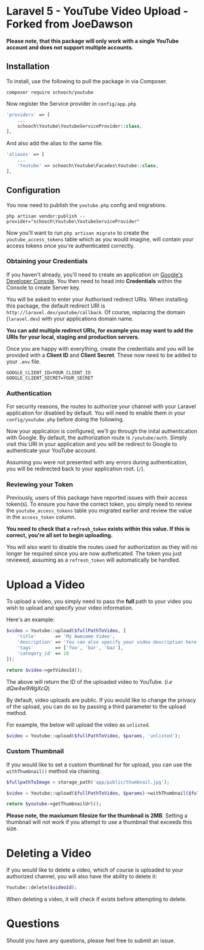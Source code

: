 # Laravel 5 - YouTube Video Upload - Forked from JoeDawson

**Please note, that this package will only work with a single YouTube account and does not support multiple accounts.**

## Installation

To install, use the following to pull the package in via Composer.

```
composer require schooch/youtube
```

Now register the Service provider in `config/app.php`

```php
'providers' => [
    ...
    schooch\Youtube\YoutubeServiceProvider::class,
],
```

And also add the alias to the same file.

```php
'aliases' => [
    ...
    'Youtube' => schooch\Youtube\Facades\Youtube::class,
],
```

## Configuration

You now need to publish the `youtube.php` config and migrations.

```
php artisan vendor:publish --provider="schooch\Youtube\YoutubeServiceProvider"
```

Now you'll want to run `php artisan migrate` to create the `youtube_access_tokens` table which as you would imagine, will contain your access tokens once you're authenticated correctly.

### Obtaining your Credentials

If you haven't already, you'll need to create an application on [Google's Developer Console](https://console.developers.google.com/project). You then need to head into **Credentials** within the Console to create Server key.

You will be asked to enter your Authorised redirect URIs. When installing this package, the default redirect URI is `http://laravel.dev/youtube/callback`. Of course, replacing the domain (`laravel.dev`) with your applications domain name.

**You can add multiple redirect URIs, for example you may want to add the URIs for your local, staging and production servers.**

Once you are happy with everything, create the credentials and you will be provided with a **Client ID** and **Client Secret**. These now need to be added to your `.env` file.

```
GOOGLE_CLIENT_ID=YOUR_CLIENT_ID
GOOGLE_CLIENT_SECRET=YOUR_SECRET
```

### Authentication

For security reasons, the routes to authorize your channel with your Laravel application for disabled by default. You will need to enable them in your `config/youtube.php` before doing the following.

Now your application is configured, we'll go through the inital authentication with Google. By default, the authorization route is `/youtube/auth`. Simply visit this URI in your application and you will be redirect to Google to authenticate your YouTube account.

Assuming you were not presented with any errors during authentication, you will be redirected back to your application root. (`/`).

### Reviewing your Token

Previously, users of this package have reported issues with their access token(s). To ensure you have the correct token, you simply need to review the `youtube_access_tokens` table you migrated earlier and review the value in the `access_token` column.

**You need to check that a `refresh_token` exists within this value. If this is correct, you're all set to begin uploading.**

You will also want to disable the routes used for authorization as they will no longer be required since you are now autheticated. The token you just reviewed, assuming as a `refresh_token` will automatically be handled. 

# Upload a Video

To upload a video, you simply need to pass the **full** path to your video you wish to upload and specify your video information.

Here's an example:

```php
$video = Youtube::upload($fullPathToVideo, [
    'title'       => 'My Awesome Video',
    'description' => 'You can also specify your video description here.',
    'tags'	      => ['foo', 'bar', 'baz'],
    'category_id' => 10
]);

return $video->getVideoId();
```

The above will return the ID of the uploaded video to YouTube. (*i.e dQw4w9WgXcQ*)

By default, video uploads are public. If you would like to change the privacy of the upload, you can do so by passing a third parameter to the upload method.

For example, the below will upload the video as `unlisted`.

```php
$video = Youtube::upload($fullPathToVideo, $params, 'unlisted');
```

### Custom Thumbnail

If you would like to set a custom thumbnail for for upload, you can use the `withThumbnail()` method via chaining.

```php
$fullpathToImage = storage_path('app/public/thumbnail.jpg');

$video = Youtube::upload($fullPathToVideo, $params)->withThumbnail($fullpathToImage);

return $youtube->getThumbnailUrl();
```

**Please note, the maxiumum filesize for the thumbnail is 2MB**. Setting a thumbnail will not work if you attempt to use a thumbnail that exceeds this size.

# Deleting a Video

If you would like to delete a video, which of course is uploaded to your authorized channel, you will also have the ability to delete it:

```php
Youtube::delete($videoId);
```

When deleting a video, it will check if exists before attempting to delete.

# Questions

Should you have any questions, please feel free to submit an issue.
